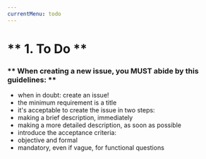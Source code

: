 ```yaml
---
currentMenu: todo
---
```


# ** 1. To Do **

### ** When creating a new issue, you MUST abide by this guidelines: **

* when in doubt: create an issue!
* the minimum requirement is a title
* it's acceptable to create the issue in two steps:
 * making a brief description, immediately
 * making a more detailed description, as soon as possible
* introduce the acceptance criteria:
 * objective and formal
 * mandatory, even if vague, for functional questions
